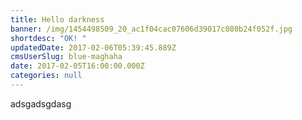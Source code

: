 ```yaml
---
title: Hello darkness
banner: /img/1454498509_20_ac1f04cac07606d39017c080b24f052f.jpg
shortdesc: "OK! "
updatedDate: 2017-02-06T05:39:45.889Z
cmsUserSlug: blue-maghaha
date: 2017-02-05T16:00:00.000Z
categories: null
---
```


adsgadsgdasg